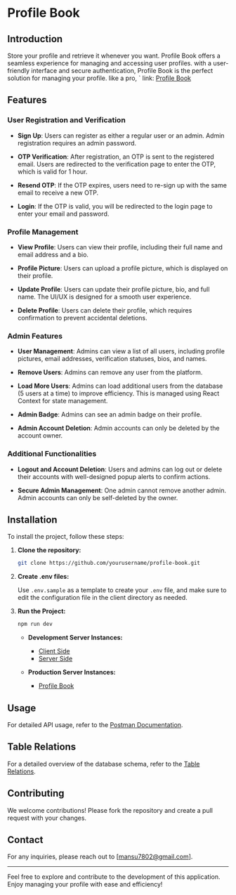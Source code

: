 # Profile Book

## Introduction

Store your profile and retrieve it whenever you want. Profile Book offers a seamless experience for managing and accessing user profiles. with a user-friendly interface and secure authentication, Profile Book is the perfect solution for managing your profile. like a pro, ` link: [Profile Book](https://profilebook.onrender.com)

## Features

### User Registration and Verification

- **Sign Up**: Users can register as either a regular user or an admin. Admin registration requires an admin password.

- **OTP Verification**: After registration, an OTP is sent to the registered email. Users are redirected to the verification page to enter the OTP, which is valid for 1 hour.

- **Resend OTP**: If the OTP expires, users need to re-sign up with the same email to receive a new OTP.

- **Login**: If the OTP is valid, you will be redirected to the login page to enter your email and password.

### Profile Management

- **View Profile**: Users can view their profile, including their full name and email address and a bio.

- **Profile Picture**: Users can upload a profile picture, which is displayed on their profile.

- **Update Profile**: Users can update their profile picture, bio, and full name. The UI/UX is designed for a smooth user experience.

- **Delete Profile**: Users can delete their profile, which requires confirmation to prevent accidental deletions.

### Admin Features

- **User Management**: Admins can view a list of all users, including profile pictures, email addresses, verification statuses, bios, and names.

- **Remove Users**: Admins can remove any user from the platform.

- **Load More Users**: Admins can load additional users from the database (5 users at a time) to improve efficiency. This is managed using React Context for state management.

- **Admin Badge**: Admins can see an admin badge on their profile.

- **Admin Account Deletion**: Admin accounts can only be deleted by the account owner.

### Additional Functionalities

- **Logout and Account Deletion**: Users and admins can log out or delete their accounts with well-designed popup alerts to confirm actions.

- **Secure Admin Management**: One admin cannot remove another admin. Admin accounts can only be self-deleted by the owner.

## Installation

To install the project, follow these steps:

1. **Clone the repository:**

   ```bash
   git clone https://github.com/yourusername/profile-book.git
   ```

2. **Create .env files:**

   Use `.env.sample` as a template to create your `.env` file, and make sure to edit the configuration file in the client directory as needed.

3. **Run the Project:**

   ```bash
   npm run dev
   ```

   - **Development Server Instances:**

     - [Client Side](http://localhost:3000)
     - [Server Side](http://localhost:8000)

   - **Production Server Instances:**
     - [Profile Book](https://profilebook.onrender.com)

## Usage

For detailed API usage, refer to the [Postman Documentation](https://documenter.getpostman.com/view/27265804/2sA3JT3doh).

## Table Relations

For a detailed overview of the database schema, refer to the [Table Relations](https://dbdiagram.io/d/profile-book-662a4b0c03593b6b61f4819f).

## Contributing

We welcome contributions! Please fork the repository and create a pull request with your changes.

## Contact

For any inquiries, please reach out to [mansu7802@gmail.com].

---

Feel free to explore and contribute to the development of this application. Enjoy managing your profile with ease and efficiency!
